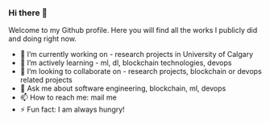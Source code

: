 <!--
**ajoydas/ajoydas** is a ✨ _special_ ✨ repository because its `README.md` (this file) appears on your GitHub profile.

Here are some ideas to get you started:

- 🔭 I’m currently working on ...
- 🌱 I’m currently learning ...
- 👯 I’m looking to collaborate on ...
- 🤔 I’m looking for help with ...
- 💬 Ask me about ...
- 📫 How to reach me: ...
- 😄 Pronouns: ...
- ⚡ Fun fact: ...
-->

### Hi there 👋
Welcome to my Github profile. Here you will find all the works I publicly did and doing right now.
- 🔭 I’m currently working on - research projects in University of Calgary
- 🌱 I’m actively learning - ml, dl, blockchain technologies, devops
- 👯 I’m looking to collaborate on - research projects, blockchain or devops related projects
- 💬 Ask me about software engineering, blockchain, ml, devops
- 📫 How to reach me: mail me
- ⚡ Fun fact: I am always hungry!
